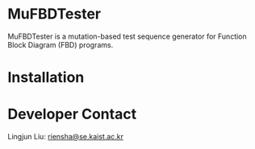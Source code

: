 # MuFBDTester
MuFBDTester is a mutation-based test sequence generator for Function Block Diagram (FBD) programs.
# Installation
# Developer Contact
Lingjun Liu: riensha@se.kaist.ac.kr
